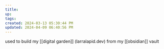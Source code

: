 ```yaml
---
title:
up: 
tags: 
created: 2024-03-13 05:30:44 PM
updated: 2024-04-09 06:40:56 PM
---
```

used to build my [[digital garden]] (larralapid.dev) from my [[obsidian]] vault 